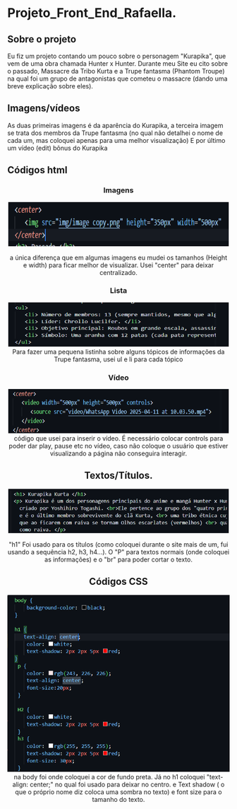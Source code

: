 # Projeto_Front_End_Rafaella.
 ## Sobre o projeto
  Eu fiz um projeto contando um pouco sobre o personagem "Kurapika", que vem de uma obra chamada Hunter x Hunter. Durante meu Site eu cito sobre o passado, Massacre da Tribo Kurta e a Trupe fantasma (Phantom Troupe) na qual foi um grupo de antagonistas que cometeu o massacre (dando uma breve explicação sobre eles).
 
 ## Imagens/vídeos
 As duas primeiras imagens é da aparência do Kurapika, a terceira imagem se trata dos membros da Trupe fantasma (no qual não detalhei o nome de cada um, mas coloquei apenas para uma melhor visualização) 
  E por último um vídeo (edit) bônus do Kurapika 

## Códigos html

 ###     <center> Imagens </center>

  <center>
         <img src="img/image copy 5.png" height="100px" width="500px"
    </center>

 a única diferença que em algumas imagens eu mudei os tamanhos (Height e width) para ficar melhor de  visualizar. Usei  "center" para deixar centralizado.

### Lista 

   <center>
        <img src="img/image copy 6.png" height="100px" width="500px">
        </center>
    Para fazer uma pequena listinha sobre alguns tópicos de informações da Trupe fantasma, usei ul e li para cada tópico 

### Vídeo
   
   <center>
        <img src="img/image copy 7.png" height="100px" width="500px">
        </center>
    código que usei para inserir o vídeo. É necessário colocar controls para poder dar play, pause etc no vídeo, caso não coloque o usuário que estiver visualizando a página não conseguira interagir.

## Textos/Títulos.

  <center>
        <img src="img/image copy 8.png" height="100px" width="500px">
        </center>


"h1" Foi usado para os títulos (como coloquei durante o site mais de um, fui usando a sequência h2, h3, h4...). O "P" para textos normais (onde coloquei as informações) e o "br" para poder cortar o texto.

## Códigos CSS

<center>
    <img src="img/image copy 9.png" height="400px" width="700px">
    </center>
na body foi onde coloquei a cor de fundo preta.
Já no h1 coloquei "text-align: center;" no qual foi usado para deixar no centro. e Text shadow ( o que o próprio nome diz coloca uma sombra no texto) e font size para o tamanho do texto.
